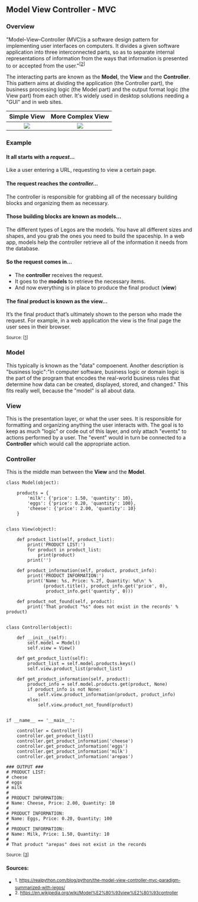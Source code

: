 ## Model View Controller - MVC

### Overview

"Model–View–Controller (MVC)is a software design pattern for implementing user interfaces on computers. It divides a given software application into three interconnected parts, so as to separate internal representations of information from the ways that information is presented to or accepted from the user."<sup>[[2]]</sup>


The interacting parts are known as the **Model**, the **View** and the **Controller**. This pattern aims at dividing the application (the Controller part), the business processing logic (the Model part) and the output format logic (the View part) from each other. It's widely used in desktop solutions needing a "GUI" and in web sites.


|             Simple View        |             More Complex View        |
|:------------------------------:|:------------------------------:|
| ![](https://upload.wikimedia.org/wikipedia/commons/a/a0/MVC-Process.svg) |![](http://www.bogotobogo.com/DesignPatterns/images/mvc/mvc_diagram.png) |



### Example 

#### It all starts with a ***request…***
Like a user entering a URL, requesting to view a certain page.


#### The request reaches the ***controller…***
The controller is responsible for grabbing all of the necessary building blocks and organizing them as necessary.

#### Those building blocks are known as models…
The different types of Legos are the models. You have all different sizes and shapes, and you grab the ones you need to build the spaceship. In a web app, models help the controller retrieve all of the information it needs from the database.

#### So the request comes in…
- The **controller** receives the request.
- It goes to the **models**  to retrieve the necessary items.
- And now everything is in place to produce the final product (**view**)

#### The final product is known as the view…
It’s the final product that’s ultimately shown to the person who made the request. For example, in a web application the view is the final page the user sees in their browser.

<sup>Source: [[1]]</sup>

### Model

This typically is known as the "data" compoenent. Another description is "business logic":"In computer software, business logic or domain logic is the part of the program that encodes the real-world business rules that determine how data can be created, displayed, stored, and changed." This fits really well, because the "model" is all about data. 

### View

This is the presentation layer, or what the user sees. It is responsible for formatting and organizing anything the user interacts with. The goal is to keep as much "logic" or code out of this layer, and only attach "events" to actions performed by a user. The "event" would in turn be connected to a **Controller** which would call the appropriate action.


### Controller
This is the middle man between the **View** and the **Model**. 



```
class Model(object):

    products = {
        'milk': {'price': 1.50, 'quantity': 10},
        'eggs': {'price': 0.20, 'quantity': 100},
        'cheese': {'price': 2.00, 'quantity': 10}
    }


class View(object):

    def product_list(self, product_list):
        print('PRODUCT LIST:')
        for product in product_list:
            print(product)
        print('')

    def product_information(self, product, product_info):
        print('PRODUCT INFORMATION:')
        print('Name: %s, Price: %.2f, Quantity: %d\n' %
              (product.title(), product_info.get('price', 0),
               product_info.get('quantity', 0)))

    def product_not_found(self, product):
        print('That product "%s" does not exist in the records' % product)


class Controller(object):

    def __init__(self):
        self.model = Model()
        self.view = View()

    def get_product_list(self):
        product_list = self.model.products.keys()
        self.view.product_list(product_list)

    def get_product_information(self, product):
        product_info = self.model.products.get(product, None)
        if product_info is not None:
            self.view.product_information(product, product_info)
        else:
            self.view.product_not_found(product)


if __name__ == '__main__':

    controller = Controller()
    controller.get_product_list()
    controller.get_product_information('cheese')
    controller.get_product_information('eggs')
    controller.get_product_information('milk')
    controller.get_product_information('arepas')

### OUTPUT ###
# PRODUCT LIST:
# cheese
# eggs
# milk
#
# PRODUCT INFORMATION:
# Name: Cheese, Price: 2.00, Quantity: 10
#
# PRODUCT INFORMATION:
# Name: Eggs, Price: 0.20, Quantity: 100
#
# PRODUCT INFORMATION:
# Name: Milk, Price: 1.50, Quantity: 10
#
# That product "arepas" does not exist in the records
```
<sup>Source: [[3]]</sup>

#### Sources:
- <sup>1. https://realpython.com/blog/python/the-model-view-controller-mvc-paradigm-summarized-with-legos/</sup>
- <sup>2. https://en.wikipedia.org/wiki/Model%E2%80%93view%E2%80%93controller</sup>

[1]: https://realpython.com/blog/python/the-model-view-controller-mvc-paradigm-summarized-with-legos/
[2]: https://en.wikipedia.org/wiki/Model%E2%80%93view%E2%80%93controller
[3]: http://zqpythonic.qiniucdn.com/data/20140929095044/index.html
